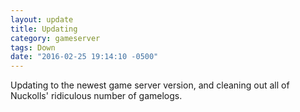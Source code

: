 ```yaml
---
layout: update
title: Updating
category: gameserver
tags: Down
date: "2016-02-25 19:14:10 -0500"
---
```


Updating to the newest game server version, and cleaning out all of Nuckolls' ridiculous number of gamelogs.
